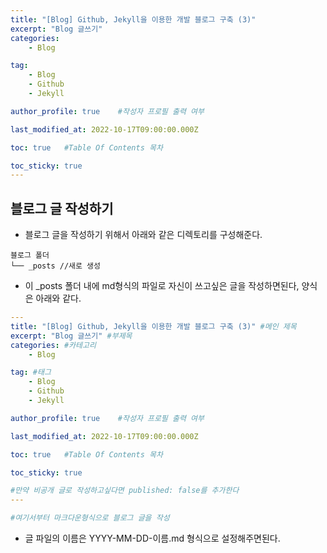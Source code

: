 ```yaml
---
title: "[Blog] Github, Jekyll을 이용한 개발 블로그 구축 (3)" 
excerpt: "Blog 글쓰기"
categories:
    - Blog

tag:
    - Blog
    - Github 
    - Jekyll

author_profile: true    #작성자 프로필 출력 여부

last_modified_at: 2022-10-17T09:00:00.000Z

toc: true   #Table Of Contents 목차 

toc_sticky: true
---
```


## 블로그 글 작성하기

- 블로그 글을 작성하기 위해서 아래와 같은 디렉토리를 구성해준다.

```
블로그 폴더
└── _posts //새로 생성
```

- 이 _posts 폴더 내에 md형식의 파일로 자신이 쓰고싶은 글을 작성하면된다, 양식은 아래와 같다.

```yml
---
title: "[Blog] Github, Jekyll을 이용한 개발 블로그 구축 (3)" #메인 제목
excerpt: "Blog 글쓰기" #부제목
categories: #카테고리
    - Blog

tag: #태그
    - Blog
    - Github 
    - Jekyll

author_profile: true    #작성자 프로필 출력 여부

last_modified_at: 2022-10-17T09:00:00.000Z

toc: true   #Table Of Contents 목차 

toc_sticky: true

#만약 비공개 글로 작성하고싶다면 published: false를 추가한다
---

#여기서부터 마크다운형식으로 블로그 글을 작성
```

- 글 파일의 이름은 YYYY-MM-DD-이름.md 형식으로 설정해주면된다.